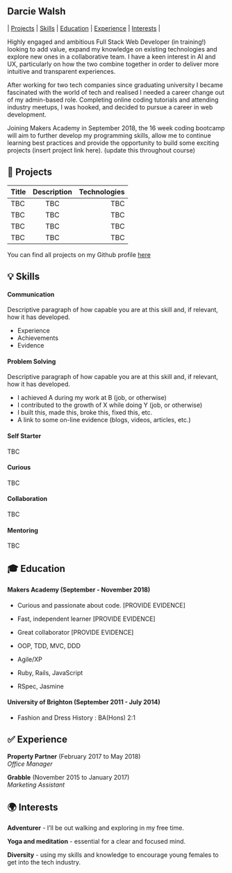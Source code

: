 ## Darcie Walsh

| [Projects](#floppy_disk-projects) | [Skills](#bulb-skills) | [Education](#mortar_board-education) | [Experience](#white_check_mark-experience) | [Interests](#earth_africa-interests) |

Highly engaged and ambitious Full Stack Web Developer (in training!) looking to add value, expand my knowledge on existing technologies and explore new ones in a collaborative team. I have a keen interest in AI and UX, particularly on how the two combine together in order to deliver more intuitive and transparent experiences.

After working for two tech companies since graduating university I became fascinated with the world of tech and realised I needed a career change out of my admin-based role. Completing online coding tutorials and attending industry meetups, I was hooked, and decided to pursue a career in web development.  

Joining Makers Academy in September 2018, the 16 week coding bootcamp will aim to further develop my programming skills, allow me to continue learning best practices and provide the opportunity to build some exciting projects (insert project link here). (update this throughout course)


## :floppy_disk: Projects

| Title         | Description   | Technologies  |
| ------------- |:-------------:| -------------:|
| TBC           | TBC           | TBC           |
| TBC           | TBC           | TBC           |
| TBC           | TBC           | TBC           |
| TBC           | TBC           | TBC           |

You can find all projects on my Github profile [here](https://github.com/darciew)


## :bulb: Skills

#### Communication

Descriptive paragraph of how capable you are at this skill and, if relevant, how it has developed.

- Experience
- Achievements
- Evidence

#### Problem Solving

Descriptive paragraph of how capable you are at this skill and, if relevant, how it has developed.

- I achieved A during my work at B (job, or otherwise)
- I contributed to the growth of X while doing Y (job, or otherwise)
- I built this, made this, broke this, fixed this, etc.
- A link to some on-line evidence (blogs, videos, articles, etc.)

#### Self Starter

TBC

#### Curious

TBC

#### Collaboration

TBC

#### Mentoring

TBC


## :mortar_board: Education

#### Makers Academy (September - November 2018)

- Curious and passionate about code. [PROVIDE EVIDENCE]
- Fast, independent learner [PROVIDE EVIDENCE]
- Great collaborator [PROVIDE EVIDENCE]

- OOP, TDD, MVC, DDD
- Agile/XP
- Ruby, Rails, JavaScript
- RSpec, Jasmine

#### University of Brighton (September 2011 - July 2014)

- Fashion and Dress History : BA(Hons) 2:1


## :white_check_mark: Experience

**Property Partner** (February 2017 to May 2018)    
*Office Manager*  

**Grabble** (November 2015 to January 2017)   
*Marketing Assistant*  


## :earth_africa: Interests
**Adventurer** - I’ll be out walking and exploring in my free time.

**Yoga and meditation** - essential for a clear and focused mind.

**Diversity** - using my skills and knowledge to encourage young females to get into the tech industry.
